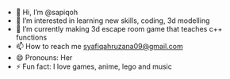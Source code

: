 - 👋 Hi, I’m @sapiqoh
- 👀 I’m interested in learning new skills, coding, 3d modelling
- 🌱 I’m currently making 3d escape room game that teaches c++ functions
- 📫 How to reach me syafiqahruzana09@gmail.com
- 😄 Pronouns: Her
- ⚡ Fun fact: I love games, anime, lego and music

